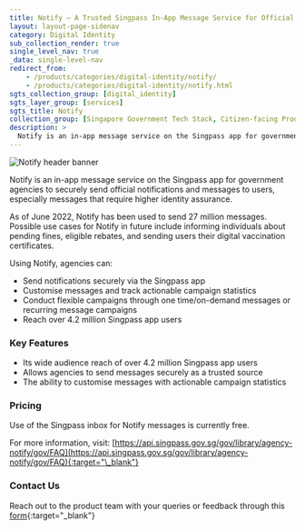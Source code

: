 ```yaml
---
title: Notify – A Trusted Singpass In-App Message Service for Official Notifications to Residents 
layout: layout-page-sidenav
category: Digital Identity
sub_collection_render: true
single_level_nav: true
_data: single-level-nav
redirect_from:
    - /products/categories/digital-identity/notify/
    - /products/categories/digital-identity/notify.html
sgts_collection_group: [digital_identity]
sgts_layer_group: [services]
sgts_title: Notify
collection_group: [Singapore Government Tech Stack, Citizen-facing Products]
description: >
  Notify is an in-app message service on the Singpass app for government agencies to send official messages to residents. Find out more!
---
```


![Notify header banner](/assets/img/Notify-HeaderBanner-v2.png)

Notify is an in-app message service on the Singpass app for government agencies to securely send official notifications and messages to users, especially messages that require higher identity assurance. 

As of June 2022, Notify has been used to send 27 million messages. Possible use cases for Notify in future include informing individuals about pending fines, eligible rebates, and sending users their digital vaccination certificates.

Using Notify, agencies can:

- Send notifications securely via the Singpass app 
- Customise messages and track actionable campaign statistics 
- Conduct flexible campaigns through one time/on-demand messages or recurring message campaigns 
- Reach over 4.2 million Singpass app users 

### Key Features

- Its wide audience reach of over 4.2 million Singpass app users
- Allows agencies to send messages securely as a trusted source   
- The ability to customise messages with actionable campaign statistics 

### Pricing

Use of the Singpass inbox for Notify messages is currently free. 

For more information, visit: [https://api.singpass.gov.sg/gov/library/agency-notify/gov/FAQ](https://api.singpass.gov.sg/gov/library/agency-notify/gov/FAQ){:target="\_blank"}

### Contact Us

Reach out to the product team with your queries or feedback through this [form](https://form.gov.sg/#!/62280856ba91100012050933){:target="\_blank"}


